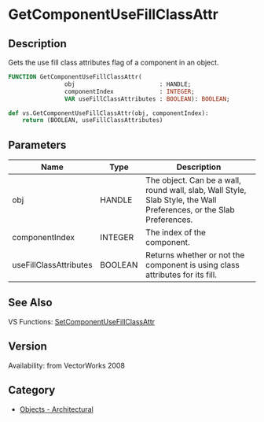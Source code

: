 # GetComponentUseFillClassAttr

## Description
Gets the use fill class attributes flag of a component in an object.

```pascal
FUNCTION GetComponentUseFillClassAttr(
				obj                        : HANDLE;
				componentIndex             : INTEGER;
				VAR useFillClassAttributes : BOOLEAN): BOOLEAN;
```

```python
def vs.GetComponentUseFillClassAttr(obj, componentIndex):
    return (BOOLEAN, useFillClassAttributes)
```

## Parameters
|Name|Type|Description|
|---|---|---|
|obj|HANDLE|The object. Can be a wall, round wall, slab, Wall Style, Slab Style, the Wall Preferences, or the Slab Preferences.|
|componentIndex|INTEGER|The index of the component.|
|useFillClassAttributes|BOOLEAN|Returns whether or not the component is using class attributes for its fill.|

## See Also
VS Functions:
[SetComponentUseFillClassAttr](SetComponentUseFillClassAttr.md)

## Version
Availability: from VectorWorks 2008

## Category
* [Objects - Architectural](../Categories/Objects%20-%20Architectural.md)
